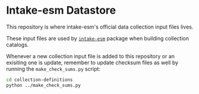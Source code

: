 # Intake-esm Datastore

This repository is where intake-esm's official data collection input files lives.

These input files are used by [`intake-esm`](https://github.com/NCAR/intake-esm) package when building collection catalogs.

Whenever a new collection input file is added to this repository or an exisiting one is update, remember to update checksum files as well by running the `make_check_sums.py` script:

```bash
cd collection-definitions
python ../make_check_sums.py
```

